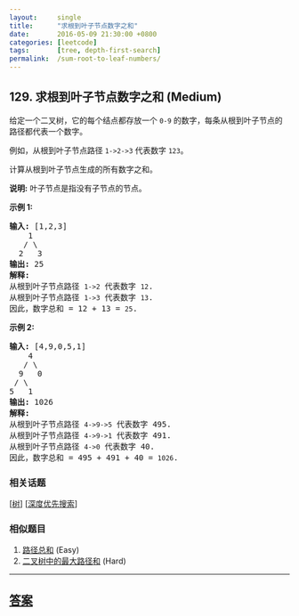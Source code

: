 ```yaml
---
layout:     single
title:      "求根到叶子节点数字之和"
date:       2016-05-09 21:30:00 +0800
categories: [leetcode]
tags:       [tree, depth-first-search]
permalink:  /sum-root-to-leaf-numbers/
---
```


## 129. 求根到叶子节点数字之和 (Medium)

<p>给定一个二叉树，它的每个结点都存放一个&nbsp;<code>0-9</code>&nbsp;的数字，每条从根到叶子节点的路径都代表一个数字。</p>

<p>例如，从根到叶子节点路径 <code>1-&gt;2-&gt;3</code> 代表数字 <code>123</code>。</p>

<p>计算从根到叶子节点生成的所有数字之和。</p>

<p><strong>说明:</strong>&nbsp;叶子节点是指没有子节点的节点。</p>

<p><strong>示例 1:</strong></p>

<pre><strong>输入:</strong> [1,2,3]
    1
   / \
  2   3
<strong>输出:</strong> 25
<strong>解释:</strong>
从根到叶子节点路径 <code>1-&gt;2</code> 代表数字 <code>12</code>.
从根到叶子节点路径 <code>1-&gt;3</code> 代表数字 <code>13</code>.
因此，数字总和 = 12 + 13 = <code>25</code>.</pre>

<p><strong>示例 2:</strong></p>

<pre><strong>输入:</strong> [4,9,0,5,1]
    4
   / \
  9   0
&nbsp;/ \
5   1
<strong>输出:</strong> 1026
<strong>解释:</strong>
从根到叶子节点路径 <code>4-&gt;9-&gt;5</code> 代表数字 495.
从根到叶子节点路径 <code>4-&gt;9-&gt;1</code> 代表数字 491.
从根到叶子节点路径 <code>4-&gt;0</code> 代表数字 40.
因此，数字总和 = 495 + 491 + 40 = <code>1026</code>.</pre>

### 相关话题
  [[树](https://github.com/openset/leetcode/tree/master/tag/tree/README.md)]
  [[深度优先搜索](https://github.com/openset/leetcode/tree/master/tag/depth-first-search/README.md)]

### 相似题目
  1. [路径总和](/path-sum) (Easy)
  1. [二叉树中的最大路径和](/binary-tree-maximum-path-sum) (Hard)

---

## [答案](https://github.com/openset/leetcode/tree/master/problems/sum-root-to-leaf-numbers)
